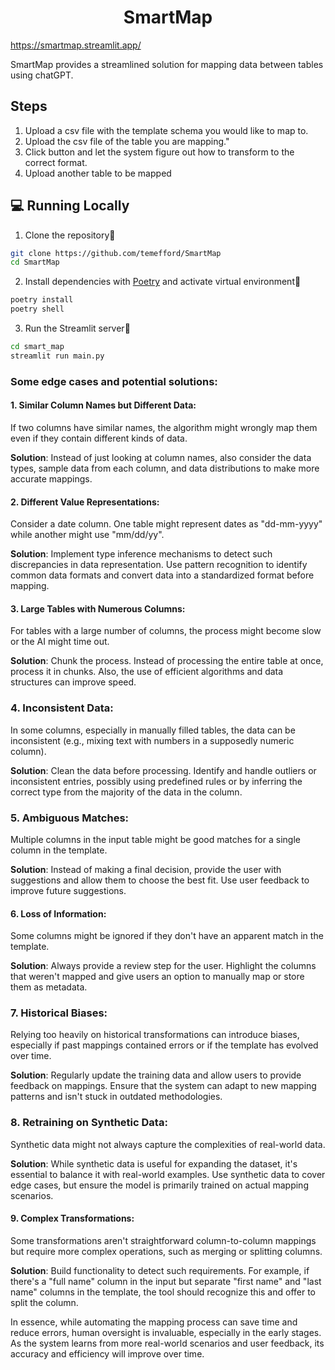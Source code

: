 <h1 align="center">
SmartMap
</h1>

https://smartmap.streamlit.app/

SmartMap provides a streamlined solution for mapping data between tables using chatGPT.

## Steps

1. Upload a csv file with the template schema you would like to map to.
2. Upload the csv file of the table you are mapping."
3. Click button and let the system figure out how to transform to the correct format.
4. Upload another table to be mapped

## 💻 Running Locally

1. Clone the repository📂

```bash
git clone https://github.com/temefford/SmartMap
cd SmartMap
```

2. Install dependencies with [Poetry](https://python-poetry.org/) and activate virtual environment🔨

```bash
poetry install
poetry shell
```

3. Run the Streamlit server🚀

```bash
cd smart_map
streamlit run main.py
```


### Some edge cases and potential solutions:
#### 1. **Similar Column Names but Different Data**:
If two columns have similar names, the algorithm might wrongly map them even if they contain different kinds of data.

**Solution**: Instead of just looking at column names, also consider the data types, sample data from each column, and data distributions to make more accurate mappings.

#### 2. **Different Value Representations**:
Consider a date column. One table might represent dates as "dd-mm-yyyy" while another might use "mm/dd/yy".

**Solution**: Implement type inference mechanisms to detect such discrepancies in data representation. Use pattern recognition to identify common data formats and convert data into a standardized format before mapping.

#### 3. **Large Tables with Numerous Columns**:
For tables with a large number of columns, the process might become slow or the AI might time out.

**Solution**: Chunk the process. Instead of processing the entire table at once, process it in chunks. Also, the use of efficient algorithms and data structures can improve speed.

### 4. **Inconsistent Data**:
In some columns, especially in manually filled tables, the data can be inconsistent (e.g., mixing text with numbers in a supposedly numeric column).

**Solution**: Clean the data before processing. Identify and handle outliers or inconsistent entries, possibly using predefined rules or by inferring the correct type from the majority of the data in the column.

### 5. **Ambiguous Matches**:
Multiple columns in the input table might be good matches for a single column in the template.

**Solution**: Instead of making a final decision, provide the user with suggestions and allow them to choose the best fit. Use user feedback to improve future suggestions.

#### 6. **Loss of Information**:
Some columns might be ignored if they don't have an apparent match in the template.

**Solution**: Always provide a review step for the user. Highlight the columns that weren't mapped and give users an option to manually map or store them as metadata.

### 7. **Historical Biases**:
Relying too heavily on historical transformations can introduce biases, especially if past mappings contained errors or if the template has evolved over time.

**Solution**: Regularly update the training data and allow users to provide feedback on mappings. Ensure that the system can adapt to new mapping patterns and isn't stuck in outdated methodologies.

### 8. **Retraining on Synthetic Data**:
Synthetic data might not always capture the complexities of real-world data.

**Solution**: While synthetic data is useful for expanding the dataset, it's essential to balance it with real-world examples. Use synthetic data to cover edge cases, but ensure the model is primarily trained on actual mapping scenarios.

#### 9. **Complex Transformations**:
Some transformations aren't straightforward column-to-column mappings but require more complex operations, such as merging or splitting columns.

**Solution**: Build functionality to detect such requirements. For example, if there's a "full name" column in the input but separate "first name" and "last name" columns in the template, the tool should recognize this and offer to split the column.

In essence, while automating the mapping process can save time and reduce errors, human oversight is invaluable, especially in the early stages. As the system learns from more real-world scenarios and user feedback, its accuracy and efficiency will improve over time.
